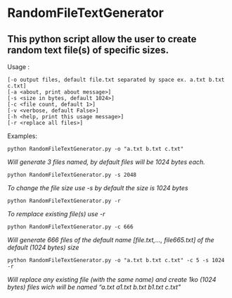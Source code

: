 RandomFileTextGenerator
==============

This python script allow the user to create random text file(s) of specific sizes.
--------------
Usage :
            
    [-o output files, default file.txt separated by space ex. a.txt b.txt c.txt]
    [-a <about, print about message>]
    [-s <size in bytes, default 1024>]
    [-c <file count, default 1>]
    [-v <verbose, default False>]
    [-h <help, print this usage message>]
    [-r <replace all files>]

Examples:

    python RandomFileTextGenerator.py -o "a.txt b.txt c.txt"
*Will generate 3 files named, by default files will be 1024 bytes each.*

    python RandomFileTextGenerator.py -s 2048
*To change the file size use -s by default the size is 1024 bytes*

    python RandomFileTextGenerator.py -r
*To remplace existing file(s) use -r*

    python RandomFileTextGenerator.py -c 666
*Will generate 666 files of the default name [file.txt,..., file665.txt] of the default (1024 bytes) size*

    python RandomFileTextGenerator.py -o "a.txt b.txt c.txt" -c 5 -s 1024 -r
*Will replace any existing file (with the same name) and create 1ko (1024 bytes) files wich will be named “a.txt a1.txt b.txt b1.txt c.txt"*
